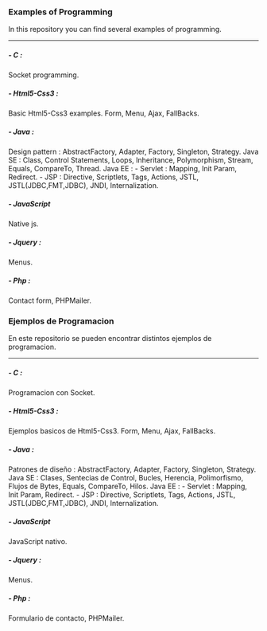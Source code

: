 <h3>Examples of Programming</h3>
<p>In this repository you can find several examples of programming. </p>
<hr>
<h5>- C :</h5>
 	Socket programming. 
<h5>- Html5-Css3 :</h5>
	Basic Html5-Css3 examples. Form, Menu, Ajax, FallBacks.
<h5>- Java :</h5>
	Design pattern : AbstractFactory, Adapter, Factory, Singleton, Strategy.
	Java SE : Class, Control Statements, Loops, Inheritance, Polymorphism,
	 	  	  Stream, Equals, CompareTo, Thread.
	Java EE : 
		- Servlet : Mapping, Init Param, Redirect. 
		- JSP : Directive, Scriptlets, Tags, Actions, JSTL, JSTL(JDBC,FMT,JDBC), JNDI, Internalization.
<h5>- JavaScript</h5>
	Native js.
<h5>- Jquery :</h5>
	Menus.
<h5>- Php :</h5> 
	Contact form, PHPMailer.




<h3>Ejemplos de Programacion</h3>
<p>En este repositorio se pueden encontrar distintos ejemplos de programacion. </p>
<hr>
<h5>- C :</h5>
 	Programacion con Socket. 
<h5>- Html5-Css3 :</h5>
	Ejemplos basicos de Html5-Css3. Form, Menu, Ajax, FallBacks.
<h5>- Java :</h5>
	Patrones de diseño : AbstractFactory, Adapter, Factory, Singleton, Strategy.
	Java SE : Clases, Sentecias de Control, Bucles, Herencia, Polimorfismo,
		  	  Flujos de Bytes, Equals, CompareTo, Hilos.
	Java EE : 
		- Servlet : Mapping, Init Param, Redirect. 
		- JSP : Directive, Scriptlets, Tags, Actions, JSTL, JSTL(JDBC,FMT,JDBC), JNDI, Internalization.
<h5>- JavaScript</h5>
	JavaScript nativo.
<h5>- Jquery :</h5>
	Menus.
<h5>- Php :</h5> 
	Formulario de contacto, PHPMailer.
